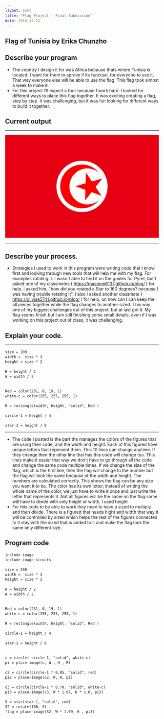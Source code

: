 ```yaml
---
layout: post
title: "Flag Project - Final Submission"
date: 2018-12-21
---
```


## Flag of Tunisia by Erika Chunzho

## Describe your program

-   The country I design it for was Africa because thats where Tunisia is located. I want for them to aprove if its functual, for everyone to use it. That way everyone else will be able to use the flag. This flag took almost a week to make it. 
-    For this project I'll expect a four because I work hard. I looked for different ways to place this flag together. It was exciting creating a flag, step by step. It was challenging, but it was fun looking for different ways to build it together. 

## Current output


* * *
![Flag](/images/final-flag.png)
* * *

## Describe your process.

-  Strategies I used to work in this program were writing code that I know first and looking through new tools that will help me with my flag. For examples rotating it. I wasn't able to find it on the guides for Pyret, but I asked one of my classmates 
( https://masonm6137.github.io/blog/ ) for help. I asked him, "how did you rotated a Star to 160 degrees? because I was having trouble rotating it". I also I asked another classmate ( https://oliviae5741.github.io/blog/ ) for help, on how can I can keep the all pieces together while the flag changes to another sized. This was one of my biggest challenges out of this project, but at last got it. My flag seems finish but I am still finishing some small details, even if I was working on this project out of class, it was challenging. 

## Explain your code.

* * *

```
size = 200
width =  size * 3  
height = size * 2 

H = height / 2
W = width / 2


Red = color(231, 0, 19, 1)
white-c = color(255, 255, 255, 1)

R = rectangle(width, height, "solid", Red )

circle-1 = height / 4

star-1 = height / 6
```

* * *

-   The code I posted is the part the manages the colors of the figures that are using their code, and the width and height. Each of this figured have unique letters that represent them. This 10 lines can change anytime. If they change then the other line that has this code will change too. This lines make it easier that way we don't have to go through all the code and change the same code multiple times. If we change the size of the flag, which is the first line, then the flag will change to the number but the flag will look the same because of the width and height. The numbers are calculated correctly. This shows the flag can be any size you want it to be. The color has its own letter, instead of writing the whole name of the color, we just have to write it once and just write the letter that represents it. Not all figures will be the same on the flag some will have to divide with only height or width, I used height 
-  For this code to be able to work they need to have a sized to multiply and then divide. There is a figured that needs hight and width that way it will be controlled by sized which helps the rest of the figures connected to it stay with the sized that is added to it and make the flag look the same only different size.

## Program code

```
include image
include image-structs 

size = 200
width =  size * 3  
height = size * 2 

H = height / 2
W = width / 2


Red = color(231, 0, 19, 1)
white-c = color(255, 255, 255, 1)

R = rectangle(width, height, "solid", Red )

circle-1 = height / 4

star-1 = height / 6


c = circle( circle-1, "solid", white-c)
pi = place-image(c, W , H , R)

c2 = circle(circle-1 * 0.85, "solid", red)
pi2 = place-image(c2, W, H, pi)

c3 = circle(circle-1 * 0.70, "solid", white-c)
pi3 = place-image(c3, W * 1.07, H * 1.0, pi2)

S = star(star-1, "solid", red)
S2 = rotate(160, S)
flag = place-image(S2, W * 1.09, H , pi3)
```
